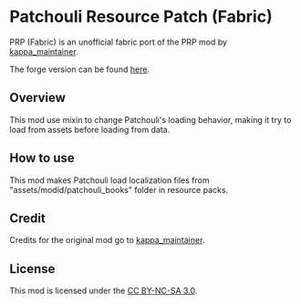 # Patchouli Resource Patch (Fabric)
PRP (Fabric) is an unofficial fabric port of the PRP mod by [kappa_maintainer][author].

The forge version can be found [here][prp].

## Overview
This mod use mixin to change Patchouli's loading behavior, making it try to load from assets before loading from data.

## How to use
This mod makes Patchouli load localization files from "assets/modid/patchouli_books" folder in resource packs.

## Credit
Credits for the original mod go to [kappa_maintainer][author].

## License
This mod is licensed under the [CC BY-NC-SA 3.0][license].

<!-- Links -->
[author]: https://github.com/kappa-maintainer
[prp]: https://www.curseforge.com/minecraft/mc-mods/prp
[license]: LICENSE